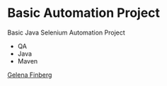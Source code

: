 # Basic Automation Project

 Basic Java Selenium Automation Project
 * QA
 * Java
 * Maven
  
 

 
 [Gelena Finberg](http://github.com/HubLena)
